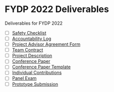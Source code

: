 # FYDP 2022 Deliverables

Deliverables for FYDP 2022

- [ ] [Safety Checklist](./SYDE%20Prototype%20Safety%20Checklist.pdf)
- [ ] [Accountability Log](./SYDE461-F2022-00-Eng%20Accountability%20Log%20Instructions.pdf)
- [ ] [Project Advisor Agreement Form](./SYDE461-F2022-01-Project%20Advisor%20Agreement%20Form.pdf)
- [ ] [Team Contract](./SYDE461-F2022-01-Team%20Contract%20Instructions.pdf)
- [ ] [Project Description](./SYDE461-F2022-02-Project%20Description.pdf)
- [ ] [Conference Paper](./SYDE461-F2022-03-Project%20Analysis%20Conference%20Paper%20Assessment.pdf)
- [ ] [Conference Paper Template](./SYDE461-F2022-03-Project%20Analysis%20Conference%20Paper%20Template%20and%20Rubric.pdf)
- [ ] [Individual Contributions](./SYDE461-F2022-04-Individual%20Contribution%20Document.pdf)
- [ ] [Panel Exam](./SYDE461-F2022-05-Panel%20Exam.pdf)
- [ ] [Prototype Submission](./SYDE461-F2022-06-Prototype%20Submission%20+%20Safety%20and%20Ethics.pdf)
